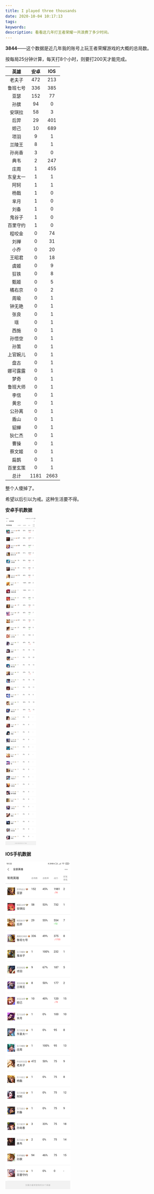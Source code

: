 ```yaml
---
title: I played three thousands
date: 2020-10-04 10:17:13
tags:
keywords:
description: 看看这几年打王者荣耀一共浪费了多少时间。
---
```


**3844**——这个数据是近几年我的账号上玩王者荣耀游戏的大概的总局数。

按每局25分钟计算，每天打8个小时，则要打200天才能完成。



<!--more-->







|   英雄   | 安卓 | IOS  |
| :------: | :--: | :--: |
|  老夫子  | 472  | 213  |
| 鲁班七号 | 336  | 385  |
|   亚瑟   | 152  |  77  |
|   孙膑   |  94  |  0   |
|  安琪拉  |  58  |  3   |
|   后羿   |  29  | 401  |
|   妲己   |  10  | 689  |
|   项羽   |  9   |  1   |
|  兰陵王  |  8   |  1   |
|  孙尚香  |  3   |  0   |
|   典韦   |  2   | 247  |
|   庄周   |  1   | 455  |
| 东皇太一 |  1   |  1   |
|   阿轲   |  1   |  1   |
|   杨戬   |  1   |  0   |
|   芈月   |  1   |  0   |
|   刘备   |  1   |  0   |
|  鬼谷子  |  1   |  0   |
| 百里守约 |  1   |  0   |
|  程咬金  |  0   |  74  |
|   刘禅   |  0   |  31  |
|   小乔   |  0   |  20  |
|  王昭君  |  0   |  18  |
|   虞姬   |  0   |  9   |
|   狂铁   |  0   |  8   |
|   甄姬   |  0   |  5   |
|  橘右京  |  0   |  2   |
|   周瑜   |  0   |  1   |
|  钟无艳  |  0   |  1   |
|   张良   |  0   |  1   |
|    瑶    |  0   |  1   |
|   西施   |  0   |  1   |
|  孙悟空  |  0   |  1   |
|   孙策   |  0   |  1   |
| 上官婉儿 |  0   |  1   |
|   盘古   |  0   |  1   |
| 娜可露露 |  0   |  1   |
|   梦奇   |  0   |  1   |
| 鲁班大师 |  0   |  1   |
|   李信   |  0   |  1   |
|   黄忠   |  0   |  1   |
|  公孙离  |  0   |  1   |
|   盾山   |  0   |  1   |
|   貂蝉   |  0   |  1   |
|  狄仁杰  |  0   |  1   |
|   曹操   |  0   |  1   |
|  蔡文姬  |  0   |  1   |
|   扁鹊   |  0   |  1   |
| 百里玄策 |  0   |  1   |
|   总计   | 1181 | 2663 |

整个人傻掉了。

希望以后引以为戒。这种生活要不得。









**安卓手机数据**

![android](/images/github/android.png)

**IOS手机数据**

![ios](/images/github/IOS.png)


